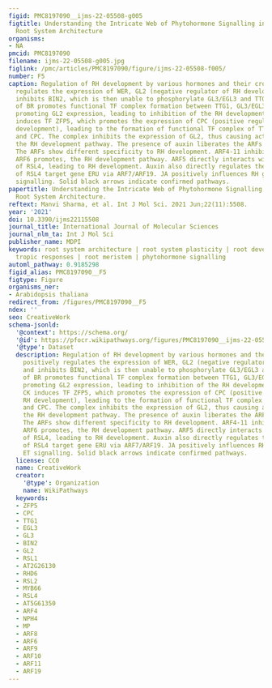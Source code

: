 ```yaml
---
figid: PMC8197090__ijms-22-05508-g005
figtitle: Understanding the Intricate Web of Phytohormone Signalling in Modulating
  Root System Architecture
organisms:
- NA
pmcid: PMC8197090
filename: ijms-22-05508-g005.jpg
figlink: /pmc/articles/PMC8197090/figure/ijms-22-05508-f005/
number: F5
caption: Regulation of RH development by various hormones and their crosstalk.BR positively
  regulates the expression of WER, GL2 (negative regulator of RH development) and
  inhibits BIN2, which is then unable to phosphorylate GL3/EGL3 and TTG1. Presence
  of BR promotes functional TF complex formation between TTG1, GL3/EGL3, and WER,
  promoting GL2 expression, leading to inhibition of the RH development pathway. CK
  induces TF ZFP5, which promotes the expression of CPC (positive regulator of RH
  development), leading to the formation of functional TF complex of TTG1, GL3/EGL3,
  and CPC. The complex inhibits the expression of GL2, thus causing activation of
  the RH development pathway. The presence of auxin liberates the ARFs from AUX/IAAs.
  The ARFs show different specificity to RH development. ARF4-11 inhibits, whereas
  ARF6 promotes, the RH development pathway. ARF5 directly interacts with the promotor
  of RSL4, leading to RH development. Auxin also directly regulates the expression
  of RSL4 target gene ERU via ARF7/ARF19. JA positively influences RH growth via ET
  signalling. Solid black arrows indicate confirmed pathways.
papertitle: Understanding the Intricate Web of Phytohormone Signalling in Modulating
  Root System Architecture.
reftext: Manvi Sharma, et al. Int J Mol Sci. 2021 Jun;22(11):5508.
year: '2021'
doi: 10.3390/ijms22115508
journal_title: International Journal of Molecular Sciences
journal_nlm_ta: Int J Mol Sci
publisher_name: MDPI
keywords: root system architecture | root system plasticity | root development | root
  tropic responses | root meristem | phytohormone signalling
automl_pathway: 0.9185298
figid_alias: PMC8197090__F5
figtype: Figure
organisms_ner:
- Arabidopsis thaliana
redirect_from: /figures/PMC8197090__F5
ndex: ''
seo: CreativeWork
schema-jsonld:
  '@context': https://schema.org/
  '@id': https://pfocr.wikipathways.org/figures/PMC8197090__ijms-22-05508-g005.html
  '@type': Dataset
  description: Regulation of RH development by various hormones and their crosstalk.BR
    positively regulates the expression of WER, GL2 (negative regulator of RH development)
    and inhibits BIN2, which is then unable to phosphorylate GL3/EGL3 and TTG1. Presence
    of BR promotes functional TF complex formation between TTG1, GL3/EGL3, and WER,
    promoting GL2 expression, leading to inhibition of the RH development pathway.
    CK induces TF ZFP5, which promotes the expression of CPC (positive regulator of
    RH development), leading to the formation of functional TF complex of TTG1, GL3/EGL3,
    and CPC. The complex inhibits the expression of GL2, thus causing activation of
    the RH development pathway. The presence of auxin liberates the ARFs from AUX/IAAs.
    The ARFs show different specificity to RH development. ARF4-11 inhibits, whereas
    ARF6 promotes, the RH development pathway. ARF5 directly interacts with the promotor
    of RSL4, leading to RH development. Auxin also directly regulates the expression
    of RSL4 target gene ERU via ARF7/ARF19. JA positively influences RH growth via
    ET signalling. Solid black arrows indicate confirmed pathways.
  license: CC0
  name: CreativeWork
  creator:
    '@type': Organization
    name: WikiPathways
  keywords:
  - ZFP5
  - CPC
  - TTG1
  - EGL3
  - GL3
  - BIN2
  - GL2
  - RSL1
  - AT2G26130
  - RHD6
  - RSL2
  - MYB66
  - RSL4
  - AT5G61350
  - ARF4
  - NPH4
  - MP
  - ARF8
  - ARF6
  - ARF9
  - ARF10
  - ARF11
  - ARF19
---
```

